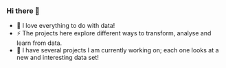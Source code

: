 ### Hi there 👋

- 🔭 I love everything to do with data!
- ⚡ The projects here explore different ways to transform, analyse and learn from data.
- 🌱 I have several projects I am currently working on; each one looks at a new and interesting data set!

